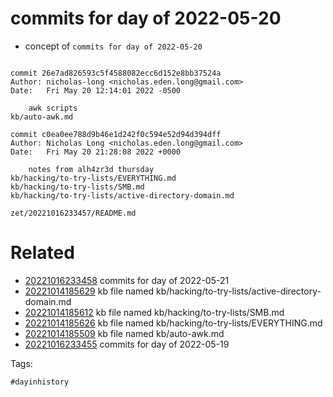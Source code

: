 # commits for day of 2022-05-20

- concept of `commits for day of 2022-05-20`

```

commit 26e7ad826593c5f4588082ecc6d152e8bb37524a
Author: nicholas-long <nicholas.eden.long@gmail.com>
Date:   Fri May 20 12:14:01 2022 -0500

    awk scripts
kb/auto-awk.md

commit c0ea0ee788d9b46e1d242f0c594e52d94d394dff
Author: Nicholas Long <nicholas.eden.long@gmail.com>
Date:   Fri May 20 21:28:08 2022 +0000

    notes from alh4zr3d thursday
kb/hacking/to-try-lists/EVERYTHING.md
kb/hacking/to-try-lists/SMB.md
kb/hacking/to-try-lists/active-directory-domain.md
```

` zet/20221016233457/README.md `

# Related

- [20221016233458](/zet/20221016233458/README.md) commits for day of 2022-05-21
- [20221014185629](/zet/20221014185629/README.md) kb file named kb/hacking/to-try-lists/active-directory-domain.md
- [20221014185612](/zet/20221014185612/README.md) kb file named kb/hacking/to-try-lists/SMB.md
- [20221014185626](/zet/20221014185626/README.md) kb file named kb/hacking/to-try-lists/EVERYTHING.md
- [20221014185509](/zet/20221014185509/README.md) kb file named kb/auto-awk.md
- [20221016233455](/zet/20221016233455/README.md) commits for day of 2022-05-19

Tags:

    #dayinhistory
